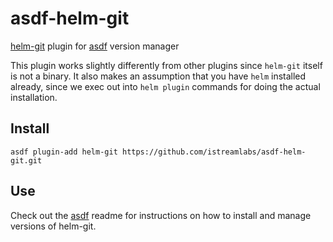 # asdf-helm-git

[helm-git](https://github.com/aslafy-z/helm-git) plugin for [asdf](https://github.com/asdf-vm/asdf) version manager

This plugin works slightly differently from other plugins since `helm-git`
itself is not a binary. It also makes an assumption that you have `helm`
installed already, since we exec out into `helm plugin` commands for doing the
actual installation.

## Install

```
asdf plugin-add helm-git https://github.com/istreamlabs/asdf-helm-git.git
```

## Use

Check out the [asdf](https://github.com/asdf-vm/asdf) readme for instructions on how to install and manage versions of helm-git.
